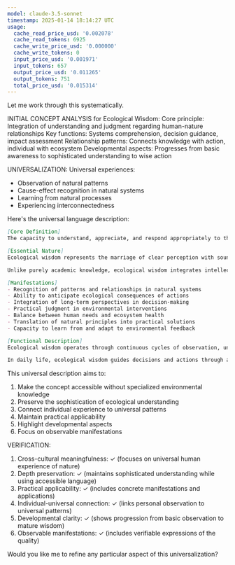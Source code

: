 ```yaml
---
model: claude-3.5-sonnet
timestamp: 2025-01-14 18:14:27 UTC
usage:
  cache_read_price_usd: '0.002078'
  cache_read_tokens: 6925
  cache_write_price_usd: '0.000000'
  cache_write_tokens: 0
  input_price_usd: '0.001971'
  input_tokens: 657
  output_price_usd: '0.011265'
  output_tokens: 751
  total_price_usd: '0.015314'
---
```


Let me work through this systematically.

INITIAL CONCEPT ANALYSIS for Ecological Wisdom:
Core principle: Integration of understanding and judgment regarding human-nature relationships
Key functions: Systems comprehension, decision guidance, impact assessment
Relationship patterns: Connects knowledge with action, individual with ecosystem
Developmental aspects: Progresses from basic awareness to sophisticated understanding to wise action

UNIVERSALIZATION:
Universal experiences:
- Observation of natural patterns
- Cause-effect recognition in natural systems
- Learning from natural processes
- Experiencing interconnectedness

Here's the universal language description:

```markdown
[Core Definition]
The capacity to understand, appreciate, and respond appropriately to the complex web of relationships that sustain life, combining deep observation of natural patterns with practical judgment about human interaction with living systems. This wisdom emerges from both systematic understanding and direct experience with nature.

[Essential Nature]
Ecological wisdom represents the marriage of clear perception with sound judgment regarding living systems. It manifests as an evolving capacity to recognize, understand, and work harmoniously with the patterns and processes that sustain life. This quality combines careful observation, systems thinking, and practical judgment with a deep appreciation for the complexity and wisdom inherent in natural processes.

Unlike purely academic knowledge, ecological wisdom integrates intellectual understanding with experiential learning and practical application. It develops through direct engagement with natural systems, careful observation of cause and effect, and progressive refinement of judgment through experience.

[Manifestations]
- Recognition of patterns and relationships in natural systems
- Ability to anticipate ecological consequences of actions
- Integration of long-term perspectives in decision-making
- Practical judgment in environmental interventions
- Balance between human needs and ecosystem health
- Translation of natural principles into practical solutions
- Capacity to learn from and adapt to environmental feedback

[Functional Description]
Ecological wisdom operates through continuous cycles of observation, understanding, and application. It begins with careful attention to natural patterns and relationships, develops through recognition of systemic connections, and matures into nuanced judgment about human-nature interactions. This quality grows through direct experience with natural systems, reflection on outcomes, and progressive refinement of understanding through practical application.

In daily life, ecological wisdom guides decisions and actions through an integrated awareness of environmental impacts and relationships. It enables individuals to navigate complex environmental challenges by recognizing patterns, understanding consequences, and making decisions that support both human and ecosystem wellbeing. This wisdom manifests in practical choices about resource use, lifestyle decisions, and approaches to problem-solving that reflect deep understanding of ecological principles.
```

This universal description aims to:
1. Make the concept accessible without specialized environmental knowledge
2. Preserve the sophistication of ecological understanding
3. Connect individual experience to universal patterns
4. Maintain practical applicability
5. Highlight developmental aspects
6. Focus on observable manifestations

VERIFICATION:
1. Cross-cultural meaningfulness: ✓ (focuses on universal human experience of nature)
2. Depth preservation: ✓ (maintains sophisticated understanding while using accessible language)
3. Practical applicability: ✓ (includes concrete manifestations and applications)
4. Individual-universal connection: ✓ (links personal observation to universal patterns)
5. Developmental clarity: ✓ (shows progression from basic observation to mature wisdom)
6. Observable manifestations: ✓ (includes verifiable expressions of the quality)

Would you like me to refine any particular aspect of this universalization?